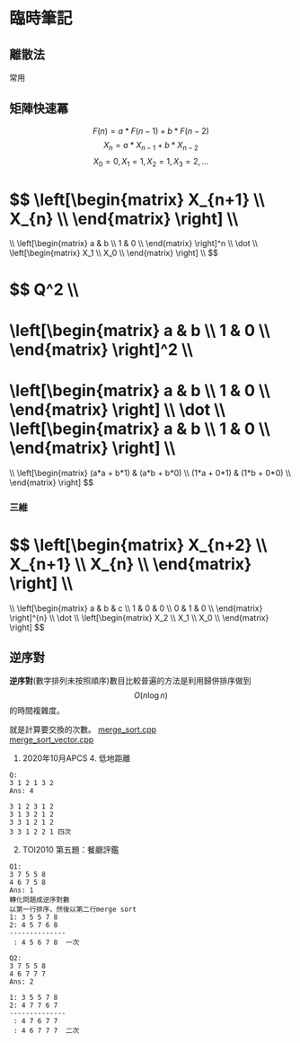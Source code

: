 # 臨時筆記

## 離散法
常用

## 矩陣快速冪 

$$ F(n) = a * F(n-1) + b * F(n-2) $$
$$ X_n= a * X_{n-1} + b * X_{n-2} $$
$$ X_0= 0, X_1=1, X_2=1, X_3=2, ...  $$

$$
\left[\begin{matrix}
X_{n+1} \\\\
X_{n} \\\\
\end{matrix}
\right]
\\\\
=
\\\\
\left[\begin{matrix}
a & b \\\\
1 & 0 \\\\
\end{matrix}
\right]^n
\\\\
\dot
\\\\
\left[\begin{matrix}
X_1 \\\\
X_0 \\\\
\end{matrix}
\right]
\\\\
$$ 


$$ 
Q^2 \\\\
= 
\left[\begin{matrix}
a & b \\\\
1 & 0 \\\\
\end{matrix}
\right]^2
\\\\
=
\left[\begin{matrix}
a & b \\\\
1 & 0 \\\\
\end{matrix}
\right]
\\\\
\dot
\\\\
\left[\begin{matrix}
a & b \\\\
1 & 0 \\\\
\end{matrix}
\right]
\\\\
=
\\\\
\left[\begin{matrix}
(a\*a + b\*1)  & (a\*b + b\*0) \\\\
(1\*a + 0\*1) & (1\*b + 0\*0) \\\\
\end{matrix}
\right]
$$

### 三維
$$
\left[\begin{matrix}
X_{n+2} \\\\
X_{n+1} \\\\
X_{n} \\\\
\end{matrix}
\right]
\\\\
=
\\\\
\left[\begin{matrix}
a & b & c \\\\
1 & 0 & 0 \\\\
0 & 1 & 0 \\\\
\end{matrix}
\right]^{n}
\\\\
\dot
\\\\
\left[\begin{matrix}
X_2 \\\\
X_1 \\\\
X_0 \\\\
\end{matrix}
\right]
$$


## 逆序對

**逆序對**(數字排列未按照順序)數目比較普遍的方法是利用歸併排序做到$$\displaystyle{ O(n\log n)}$$的時間複雜度。

就是計算要交換的次數。 
[merge_sort.cpp](source/merge_sort.cpp)  
[merge_sort_vector.cpp](source/merge_sort_vector.cpp)



 1. 2020年10月APCS 4. 低地距離
```
Q:
3 1 2 1 3 2
Ans: 4

3 1 2 3 1 2
3 1 3 2 1 2
3 3 1 2 1 2
3 3 1 2 2 1 四次
```

  2. TOI2010 第五題：餐廳評鑑 
```
Q1:
3 7 5 5 8
4 6 7 5 8
Ans: 1
轉化問題成逆序對數
以第一行排序，然後以第二行merge sort
1: 3 5 5 7 8
2: 4 5 7 6 8
--------------
 : 4 5 6 7 8  一次

Q2:
3 7 5 5 8
4 6 7 7 7
Ans: 2 

1: 3 5 5 7 8
2: 4 7 7 6 7
--------------
 : 4 7 6 7 7
 : 4 6 7 7 7  二次
```


